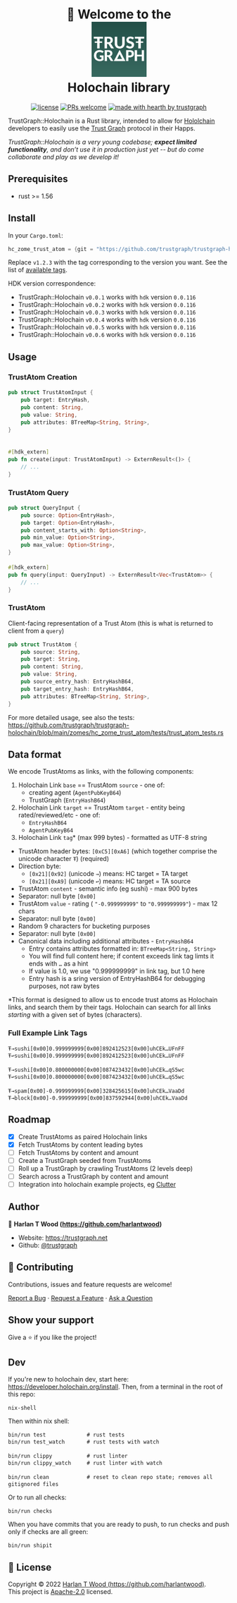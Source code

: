 <h1 align="center">
  <div>👋 Welcome to the</div>
  <img src="./doc/img/logo.png" alt="Logo" height="125">
  <div>Holochain library</div>
</h1>

<div align="center">

[![license](https://img.shields.io/github/license/trustgraph/trustgraph-holochain.svg?style=flat-square)](LICENSE.md)
[![PRs welcome](https://img.shields.io/badge/PRs-welcome-ff69b4.svg?style=flat-square)](https://github.com/trustgraph/trustgraph-holochain/issues?q=is%3Aissue+is%3Aopen+label%3A%22help+wanted%22)
[![made with hearth by trustgraph](https://img.shields.io/badge/made%20with%20%E2%99%A5%20-cc14cc.svg?style=flat-square)](https://github.com/trustgraph)

</div>


TrustGraph::Holochain is a Rust library, intended to allow for [Hololchain](https://www.holochain.org) developers to easily use the [Trust Graph](https://github.com/trustgraph/trustgraph) protocol in their Happs.

_TrustGraph::Holochain is a very young codebase; **expect limited functionality**, and don’t use it in production just yet -- but do come collaborate and play as we develop it!_

## Prerequisites

- rust >= 1.56

## Install

In your `Cargo.toml`:

```rs
hc_zome_trust_atom = {git = "https://github.com/trustgraph/trustgraph-holochain.git", rev="v1.2.3", package = "hc_zome_trust_atom"}
```

Replace `v1.2.3` with the tag corresponding to the version you want. See the list of [available tags](https://github.com/trustgraph/trustgraph-holochain/tags).

HDK version correspondence:

- TrustGraph::Holochain `v0.0.1` works with `hdk` version `0.0.116`
- TrustGraph::Holochain `v0.0.2` works with `hdk` version `0.0.116`
- TrustGraph::Holochain `v0.0.3` works with `hdk` version `0.0.116`
- TrustGraph::Holochain `v0.0.4` works with `hdk` version `0.0.116`
- TrustGraph::Holochain `v0.0.5` works with `hdk` version `0.0.116`
- TrustGraph::Holochain `v0.0.6` works with `hdk` version `0.0.116`

## Usage

### TrustAtom Creation

```rs
pub struct TrustAtomInput {
    pub target: EntryHash,
    pub content: String,
    pub value: String,
    pub attributes: BTreeMap<String, String>,
}


#[hdk_extern]
pub fn create(input: TrustAtomInput) -> ExternResult<()> {
    // ...
}
```

### TrustAtom Query

```rs
pub struct QueryInput {
    pub source: Option<EntryHash>,
    pub target: Option<EntryHash>,
    pub content_starts_with: Option<String>,
    pub min_value: Option<String>,
    pub max_value: Option<String>,
}

#[hdk_extern]
pub fn query(input: QueryInput) -> ExternResult<Vec<TrustAtom>> {
    // ...
}

```

### TrustAtom

Client-facing representation of a Trust Atom (this is what is returned to client from a `query`)

```rs
pub struct TrustAtom {
    pub source: String,
    pub target: String,
    pub content: String,
    pub value: String,
    pub source_entry_hash: EntryHashB64,
    pub target_entry_hash: EntryHashB64,
    pub attributes: BTreeMap<String, String>,
}
```

For more detailed usage, see also the tests: https://github.com/trustgraph/trustgraph-holochain/blob/main/zomes/hc_zome_trust_atom/tests/trust_atom_tests.rs

## Data format

We encode TrustAtoms as links, with the following components:

1. Holochain Link `base` == TrustAtom `source` - one of:
    - creating agent (`AgentPubKeyB64`)
    - TrustGraph (`EntryHashB64`)
1. Holochain Link `target` == TrustAtom `target` - entity being rated/reviewed/etc - one of:
    - `EntryHashB64`
    - `AgentPubKeyB64`
1. Holochain Link `tag`* (max 999 bytes) - formatted as UTF-8 string
  - TrustAtom header bytes: `[0xC5][0xA6]` (which together comprise the unicode character `Ŧ`) (required)
  - Direction byte:
      - `[0x21][0x92]` (unicode `→`) means: HC target = TA target
      - `[0x21][0xA9]` (unicode `↩`) means: HC target = TA source
  - TrustAtom `content` - semantic info (eg sushi) - max 900 bytes
  - Separator: null byte `[0x00]`
  - TrustAtom `value` - rating ( `"-0.999999999"` to `"0.999999999"`) - max 12 chars
  - Separator: null byte `[0x00]`
  - Random 9 characters for bucketing purposes
  - Separator: null byte `[0x00]`
  - Canonical data including additional attributes - `EntryHashB64`
      - Entry contains attributes formatted in: `BTreeMap<String, String>`
      - You will find full content here; if content exceeds link tag limts it ends with `…` as a hint
      - If value is 1.0, we use "0.999999999" in link tag, but 1.0 here
      - Entry hash is a sring version of EntryHashB64 for debugging purposes, not raw bytes

*This format is designed to allow us to encode trust atoms as Holochain links, and search them by their tags.  Holochain can search for all links _starting_ with a given set of bytes (characters).

### Full Example Link Tags

```
Ŧ→sushi[0x00]0.999999999[0x00]892412523[0x00]uhCEk…UFnFF
Ŧ↩sushi[0x00]0.999999999[0x00]892412523[0x00]uhCEk…UFnFF

Ŧ→sushi[0x00]0.800000000[0x00]087423432[0x00]uhCEk…qS5wc
Ŧ↩sushi[0x00]0.800000000[0x00]087423432[0x00]uhCEk…qS5wc

Ŧ→spam[0x00]-0.999999999[0x00]328425615[0x00]uhCEk…VaaDd
Ŧ→block[0x00]-0.999999999[0x00]837592944[0x00]uhCEk…VaaDd
```

## Roadmap

- [x] Create TrustAtoms as paired Holochain links
- [x] Fetch TrustAtoms by content leading bytes
- [ ] Fetch TrustAtoms by content and amount
- [ ] Create a TrustGraph seeded from TrustAtoms
- [ ] Roll up a TrustGraph by crawling TrustAtoms (2 levels deep)
- [ ] Search across a TrustGraph by content and amount
- [ ] Integration into holochain example projects, eg [Clutter](https://github.com/artbrock/clutter)

## Author

👤 **Harlan T Wood (https://github.com/harlantwood)**

* Website: https://trustgraph.net
* Github: [@trustgraph](https://github.com/trustgraph)

## 🤝 Contributing

Contributions, issues and feature requests are welcome!<br />

<a href="https://github.com/trustgraph/trustgraph-holochain/issues/new?assignees=&labels=bug&template=01_BUG_REPORT.md&title=bug%3A+">Report a Bug</a>
·
<a href="https://github.com/trustgraph/trustgraph-holochain/issues/new?assignees=&labels=enhancement&template=02_FEATURE_REQUEST.md&title=feat%3A+">Request a Feature</a>
·
<a href="https://github.com/trustgraph/trustgraph-holochain/discussions">Ask a Question</a>

## Show your support

Give a ⭐️ if you like the project!

## Dev

If you're new to holochain dev, start here: <https://developer.holochain.org/install>.  Then, from a terminal in the root of this repo:

```
nix-shell
```

Then within nix shell:

```
bin/run test             # rust tests
bin/run test_watch       # rust tests with watch

bin/run clippy           # rust linter
bin/run clippy_watch     # rust linter with watch

bin/run clean            # reset to clean repo state; removes all gitignored files
```

Or to run all checks:

```
bin/run checks
```

When you have commits that you are ready to push, to run checks and push only if checks are all green:

```
bin/run shipit
```

## 📝 License

Copyright © 2022 [Harlan T Wood (https://github.com/harlantwood)](https://github.com/trustgraph).<br />
This project is [Apache-2.0](https://github.com/trustgraph/js-trustgraph-core/blob/master/LICENSE) licensed.

